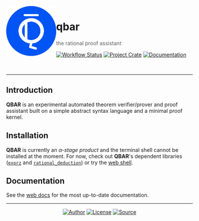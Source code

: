 <a href="https://qbar.io">
  <img align="left" height="135em" src="https://raw.githubusercontent.com/qdeduction/qbar/master/docs/image/logo-with-background-blue.svg">
</a>

# qbar

> the rational proof assistant
    
[![Workflow Status](https://flat.badgen.net/github/checks/qdeduction/qbar?label=workflow)](https://github.com/qdeduction/qbar/actions)
[![Project Crate](https://flat.badgen.net/crates/v/qbar)](https://crates.io/crates/qbar)
[![Documentation](https://flat.badgen.net/badge/docs/latest/blue)](https://docs.rs/qbar)

<br/>

---

## Introduction

**QBAR** is an experimental automated theorem verifier/prover and proof assistant built on a simple abstract syntax language and a minimal proof kernel.

## Installation

**QBAR** is currently an _&alpha;-stage product_ and the terminal shell cannot be installed at the moment. For now, check out **QBAR**'s dependent libraries ([`exprz`](https://github.com/qdeduction/exprz) and [`rational_deduction`](https://github.com/qdeduction/rational_deduction)) or try the [web shell](https://qbar.io/app).

## Documentation

See the [web docs](https://qbar.io/docs) for the most up-to-date documentation.

---

<div align="center">

[![Author](https://img.shields.io/badge/-AUTHOR-blue?style=for-the-badge)](https://github.com/bhgomes)
[![License](https://img.shields.io/badge/-LICENSE-lightgray?style=for-the-badge)](LICENSE)
[![Source](https://img.shields.io/badge/-SOURCE-black?style=for-the-badge)](https://github.com/qdeduction/qbar)

</div>
